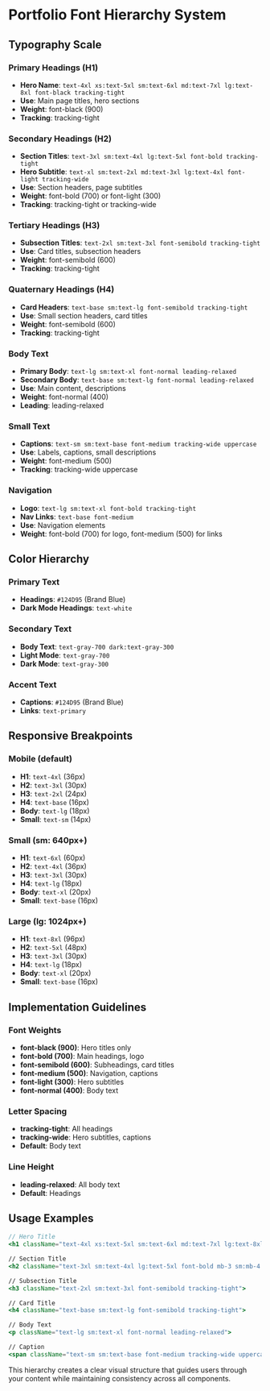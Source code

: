 # Portfolio Font Hierarchy System

## Typography Scale

### Primary Headings (H1)

- **Hero Name**: `text-4xl xs:text-5xl sm:text-6xl md:text-7xl lg:text-8xl font-black tracking-tight`
- **Use**: Main page titles, hero sections
- **Weight**: font-black (900)
- **Tracking**: tracking-tight

### Secondary Headings (H2)

- **Section Titles**: `text-3xl sm:text-4xl lg:text-5xl font-bold tracking-tight`
- **Hero Subtitle**: `text-xl sm:text-2xl md:text-3xl lg:text-4xl font-light tracking-wide`
- **Use**: Section headers, page subtitles
- **Weight**: font-bold (700) or font-light (300)
- **Tracking**: tracking-tight or tracking-wide

### Tertiary Headings (H3)

- **Subsection Titles**: `text-2xl sm:text-3xl font-semibold tracking-tight`
- **Use**: Card titles, subsection headers
- **Weight**: font-semibold (600)
- **Tracking**: tracking-tight

### Quaternary Headings (H4)

- **Card Headers**: `text-base sm:text-lg font-semibold tracking-tight`
- **Use**: Small section headers, card titles
- **Weight**: font-semibold (600)
- **Tracking**: tracking-tight

### Body Text

- **Primary Body**: `text-lg sm:text-xl font-normal leading-relaxed`
- **Secondary Body**: `text-base sm:text-lg font-normal leading-relaxed`
- **Use**: Main content, descriptions
- **Weight**: font-normal (400)
- **Leading**: leading-relaxed

### Small Text

- **Captions**: `text-sm sm:text-base font-medium tracking-wide uppercase`
- **Use**: Labels, captions, small descriptions
- **Weight**: font-medium (500)
- **Tracking**: tracking-wide uppercase

### Navigation

- **Logo**: `text-lg sm:text-xl font-bold tracking-tight`
- **Nav Links**: `text-base font-medium`
- **Use**: Navigation elements
- **Weight**: font-bold (700) for logo, font-medium (500) for links

## Color Hierarchy

### Primary Text

- **Headings**: `#124D95` (Brand Blue)
- **Dark Mode Headings**: `text-white`

### Secondary Text

- **Body Text**: `text-gray-700 dark:text-gray-300`
- **Light Mode**: `text-gray-700`
- **Dark Mode**: `text-gray-300`

### Accent Text

- **Captions**: `#124D95` (Brand Blue)
- **Links**: `text-primary`

## Responsive Breakpoints

### Mobile (default)

- **H1**: `text-4xl` (36px)
- **H2**: `text-3xl` (30px)
- **H3**: `text-2xl` (24px)
- **H4**: `text-base` (16px)
- **Body**: `text-lg` (18px)
- **Small**: `text-sm` (14px)

### Small (sm: 640px+)

- **H1**: `text-6xl` (60px)
- **H2**: `text-4xl` (36px)
- **H3**: `text-3xl` (30px)
- **H4**: `text-lg` (18px)
- **Body**: `text-xl` (20px)
- **Small**: `text-base` (16px)

### Large (lg: 1024px+)

- **H1**: `text-8xl` (96px)
- **H2**: `text-5xl` (48px)
- **H3**: `text-3xl` (30px)
- **H4**: `text-lg` (18px)
- **Body**: `text-xl` (20px)
- **Small**: `text-base` (16px)

## Implementation Guidelines

### Font Weights

- **font-black (900)**: Hero titles only
- **font-bold (700)**: Main headings, logo
- **font-semibold (600)**: Subheadings, card titles
- **font-medium (500)**: Navigation, captions
- **font-light (300)**: Hero subtitles
- **font-normal (400)**: Body text

### Letter Spacing

- **tracking-tight**: All headings
- **tracking-wide**: Hero subtitles, captions
- **Default**: Body text

### Line Height

- **leading-relaxed**: All body text
- **Default**: Headings

## Usage Examples

```jsx
// Hero Title
<h1 className="text-4xl xs:text-5xl sm:text-6xl md:text-7xl lg:text-8xl font-black mb-4 sm:mb-6 tracking-tight">

// Section Title
<h2 className="text-3xl sm:text-4xl lg:text-5xl font-bold mb-3 sm:mb-4 tracking-tight">

// Subsection Title
<h3 className="text-2xl sm:text-3xl font-semibold tracking-tight">

// Card Title
<h4 className="text-base sm:text-lg font-semibold tracking-tight">

// Body Text
<p className="text-lg sm:text-xl font-normal leading-relaxed">

// Caption
<span className="text-sm sm:text-base font-medium tracking-wide uppercase">
```

This hierarchy creates a clear visual structure that guides users through your content while maintaining consistency across all components.
